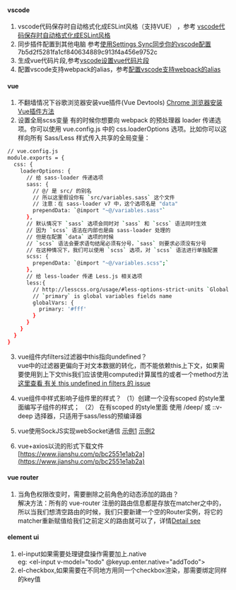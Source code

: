 #### vscode
1. vscode代码保存时自动格式化成ESLint风格（支持VUE） ，参考 [vscode代码保存时自动格式化成ESLint风格](https://www.jianshu.com/p/68dbca4a9a11)  
2. 同步插件配置到其他电脑 参考[使用Settings Sync同步你的vscode配置](https://www.jianshu.com/p/3470c040c050)  
7b5d2f5281fa1cf840634889c913f4a456e9752c
3. 生成vue代码片段,参考[vscode设置vue代码片段](https://segmentfault.com/a/1190000015336481) 
4. 配置vscode支持webpack的alias，参考[配置vscode支持webpack的alias](https://www.jianshu.com/p/552eac30ddbf)

#### vue
1. 不翻墙情况下谷歌浏览器安装vue插件(Vue Devtools)
   [Chrome 浏览器安装Vue插件方法](https://www.cnblogs.com/wbl001/p/11063613.html) 
2. 设置全局scss变量 
有的时候你想要向 webpack 的预处理器 loader 传递选项。你可以使用 vue.config.js 中的 css.loaderOptions 选项。比如你可以这样向所有 Sass/Less 样式传入共享的全局变量：
```bash
// vue.config.js
module.exports = {
  css: {
    loaderOptions: {
      // 给 sass-loader 传递选项
      sass: {
        // @/ 是 src/ 的别名
        // 所以这里假设你有 `src/variables.sass` 这个文件
        // 注意：在 sass-loader v7 中，这个选项名是 "data"
        prependData: `@import "~@/variables.sass"`
      },
      // 默认情况下 `sass` 选项会同时对 `sass` 和 `scss` 语法同时生效
      // 因为 `scss` 语法在内部也是由 sass-loader 处理的
      // 但是在配置 `data` 选项的时候
      // `scss` 语法会要求语句结尾必须有分号，`sass` 则要求必须没有分号
      // 在这种情况下，我们可以使用 `scss` 选项，对 `scss` 语法进行单独配置
      scss: {
        prependData: `@import "~@/variables.scss";`
      },
      // 给 less-loader 传递 Less.js 相关选项
      less:{
        // http://lesscss.org/usage/#less-options-strict-units `Global Variables`
        // `primary` is global variables fields name
        globalVars: {
          primary: '#fff'
        }
      }
    }
  }
}
```
3. vue组件内filters过滤器中this指向undefined？  
   vue中的过滤器更偏向于对文本数据的转化，而不能依赖this上下文，如果需要使用到上下文this我们应该使用computed计算属性的或者一个method方法[这里查看 有关 this undefined in filters 的 issue](https://github.com/vuejs/vue/issues/5998)  

4. vue组件中样式影响子组件里的样式？
	（1）创建一个没有scoped 的style里面编写子组件的样式；
	（2） 在有scoped 的style里面 使用 /deep/ 或 ::v-deep 选择器，只适用于sass/less的预编译器
5. vue使用SockJS实现webSocket通信 
	[示例1](https://www.cnblogs.com/luoxuemei/p/10115679.html) 
	[示例2](https://juejin.im/post/5b7fd02d6fb9a01a196f6276)
6. vue+axios以流的形式下载文件[https://www.jianshu.com/p/bc2551e1ab2a](https://www.jianshu.com/p/bc2551e1ab2a)
	

#### vue router
1. 当角色权限改变时，需要删除之前角色的动态添加的路由？  
   解决方法：所有的 vue-router 注册的路由信息都是存放在matcher之中的，所以当我们想清空路由的时候，我们只要新建一个空的Router实例，将它的matcher重新赋值给我们之前定义的路由就可以了，详情[Detail see](https://github.com/vuejs/vue-router/issues/1234#issuecomment-357941465)

#### element ui
1. el-input如果需要处理键盘操作需要加上.native    
   eg: <el-input v-model="todo" @keyup.enter.native="addTodo"></el-input>  
2. el-checkbox,如果需要在不同地方用同一个checkbox渲染，那需要绑定同样的key值
